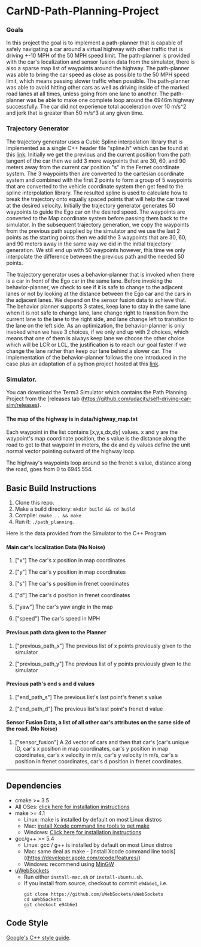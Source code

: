 # CarND-Path-Planning-Project
   
### Goals
In this project the goal is to implement a path-planner that is capable of safely navigating a car around a virtual highway with other
traffic that is driving +-10 MPH of the 50 MPH speed limit. 
The path-planner is provided with the car's localization and sensor fusion data from the simulator,
there is also a sparse map list of waypoints around the highway.
The path-planner was able to bring the car speed as close as possible to the 50 MPH speed limit,
which means passing slower traffic when possible. 
The path-planner was able to avoid hitting other cars as well as driving inside of the marked road lanes at all times, 
unless going from one lane to another. 
The path-planner was be able to make one complete loop around the 6946m highway successfully. 
The car did not experience total acceleration over 10 m/s^2 and jerk that is greater than 50 m/s^3 at any given time.


### Trajectory Generator
The trajectory generator uses a Cubic Spline interpolation library that is implemented as a
single C++ header file "spline.h" which can be found at this [link](http://kluge.in-chemnitz.de/opensource/spline/). Initially we get the previous and the current position 
from the path tangent of the car then we add 3 more waypoints that are 30, 60, and 90 meters
away from the current car position "s" in the Fernet coordinate system. The 3 waypoints then are converted
to the cartesian coordinate system and combined with the first 2 points to form a group of 5 waypoints
that are converted to the vehicle coordinate system then get feed to the spline interpolation library.
The resulted spline is used to calculate how to break the trajectory onto equally spaced points that will 
help the car travel at the desired velocity. Initially the trajectory generator generates 50 waypoints to
guide the Ego car on the desired speed. The waypoints are converted to the Map
coordinate system before passing them back to the simulator. In the subsequent trajectory generation, we copy
the waypoints from the previous path supplied by the simulator and we use the last 2 points 
as the starting points then we add the 3 waypoints that are 30, 60, and 90 meters away
in the same way we did in the initial trajectory generation. We still end up with 50 waypoints however, 
this time we only interpolate the difference between the previous path and the needed 50 points.  

The trajectory generator uses a behavior-planner that is invoked when there is a car
in front of the Ego car in the same lane. Before invoking the behavior-planner, we check to see
if it is safe to change to the adjacent lanes or not by looking at the distance between the Ego car
and the cars in the adjacent lanes. We depend on the sensor fusion data to achieve that.
The behavior planner supports 3 states, keep lane to stay in the same lane when it is not safe to change lane, lane change 
right to transition from the current lane to the lane to the right side, and lane change
left to transition to the lane on the left side. As an optimization, the behavior-planner is only invoked 
when we have 3 choices, if we only end up with 2 choices, which means that one of them is always keep lane
we choose the other choice which will be LCR or LCL, the justification is to reach our goal faster if we
change the lane rather than keep our lane behind a slower car. The implementation of the behavior-planner
follows the one introduced in the case plus an adaptation of a python project hosted at this
[link](https://d17h27t6h515a5.cloudfront.net/topher/2017/September/59b45364_behavior-planner-python-3/behavior-planner-python-3.zip).
 

### Simulator.
You can download the Term3 Simulator which contains the Path Planning Project from the [releases tab (https://github.com/udacity/self-driving-car-sim/releases).


#### The map of the highway is in data/highway_map.txt
Each waypoint in the list contains  [x,y,s,dx,dy] values. x and y are the waypoint's map coordinate position, the s value is the distance along the road to get to that waypoint in meters, the dx and dy values define the unit normal vector pointing outward of the highway loop.

The highway's waypoints loop around so the frenet s value, distance along the road, goes from 0 to 6945.554.

## Basic Build Instructions

1. Clone this repo.
2. Make a build directory: `mkdir build && cd build`
3. Compile: `cmake .. && make`
4. Run it: `./path_planning`.

Here is the data provided from the Simulator to the C++ Program

#### Main car's localization Data (No Noise)

1. ["x"] The car's x position in map coordinates

1. ["y"] The car's y position in map coordinates

1. ["s"] The car's s position in frenet coordinates

1. ["d"] The car's d position in frenet coordinates

1. ["yaw"] The car's yaw angle in the map

1. ["speed"] The car's speed in MPH

#### Previous path data given to the Planner

1. ["previous_path_x"] The previous list of x points previously given to the simulator

1. ["previous_path_y"] The previous list of y points previously given to the simulator

#### Previous path's end s and d values 

1. ["end_path_s"] The previous list's last point's frenet s value

1. ["end_path_d"] The previous list's last point's frenet d value

#### Sensor Fusion Data, a list of all other car's attributes on the same side of the road. (No Noise)

1. ["sensor_fusion"] A 2d vector of cars and then that car's [car's unique ID, car's x position in map coordinates, car's y position in map coordinates, car's x velocity in m/s, car's y velocity in m/s, car's s position in frenet coordinates, car's d position in frenet coordinates. 

---

## Dependencies

* cmake >= 3.5
 * All OSes: [click here for installation instructions](https://cmake.org/install/)
* make >= 4.1
  * Linux: make is installed by default on most Linux distros
  * Mac: [install Xcode command line tools to get make](https://developer.apple.com/xcode/features/)
  * Windows: [Click here for installation instructions](http://gnuwin32.sourceforge.net/packages/make.htm)
* gcc/g++ >= 5.4
  * Linux: gcc / g++ is installed by default on most Linux distros
  * Mac: same deal as make - [install Xcode command line tools]((https://developer.apple.com/xcode/features/)
  * Windows: recommend using [MinGW](http://www.mingw.org/)
* [uWebSockets](https://github.com/uWebSockets/uWebSockets)
  * Run either `install-mac.sh` or `install-ubuntu.sh`.
  * If you install from source, checkout to commit `e94b6e1`, i.e.
    ```
    git clone https://github.com/uWebSockets/uWebSockets 
    cd uWebSockets
    git checkout e94b6e1
    ```

## Code Style

[Google's C++ style guide](https://google.github.io/styleguide/cppguide.html).

